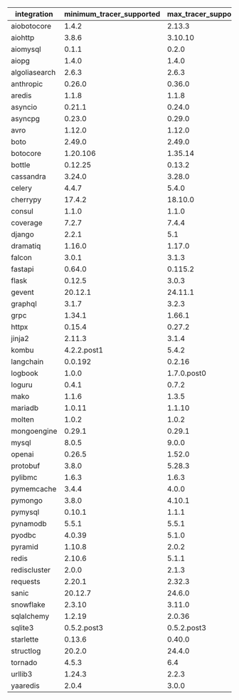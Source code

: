 | integration                    | minimum_tracer_supported       | max_tracer_supported           | minimum_available_supported    | maximum_available_supported    |
| ------------------------------ | ------------------------------ | ------------------------------ | ------------------------------ | ------------------------------ |
| aiobotocore                    | 1.4.2                          | 2.13.3                         |                                | 2.15.2                         |
| aiohttp                        | 3.8.6                          | 3.10.10                        |                                | 3.11.2                         |
| aiomysql                       | 0.1.1                          | 0.2.0                          |                                | 0.2.0                          |
| aiopg                          | 1.4.0                          | 1.4.0                          |                                | 1.4.0                          |
| algoliasearch                  | 2.6.3                          | 2.6.3                          |                                | 4.9.1                          |
| anthropic                      | 0.26.0                         | 0.36.0                         |                                | 0.39.0                         |
| aredis                         | 1.1.8                          | 1.1.8                          |                                | 1.1.8                          |
| asyncio                        | 0.21.1                         | 0.24.0                         |                                | 0.24.0                         |
| asyncpg                        | 0.23.0                         | 0.29.0                         |                                | 0.30.0                         |
| avro                           | 1.12.0                         | 1.12.0                         |                                | 1.12.0                         |
| boto                           | 2.49.0                         | 2.49.0                         |                                | 2.49.0                         |
| botocore                       | 1.20.106                       | 1.35.14                        |                                | 1.35.63                        |
| bottle                         | 0.12.25                        | 0.13.2                         |                                | 0.13.2                         |
| cassandra                      | 3.24.0                         | 3.28.0                         |                                | 3.29.2                         |
| celery                         | 4.4.7                          | 5.4.0                          |                                | 5.4.0                          |
| cherrypy                       | 17.4.2                         | 18.10.0                        |                                | 18.10.0                        |
| consul                         | 1.1.0                          | 1.1.0                          |                                | 1.1.0                          |
| coverage                       | 7.2.7                          | 7.4.4                          |                                | 7.6.7                          |
| django                         | 2.2.1                          | 5.1                            |                                | 5.1.3                          |
| dramatiq                       | 1.16.0                         | 1.17.0                         |                                | 1.17.1                         |
| falcon                         | 3.0.1                          | 3.1.3                          |                                | 4.0.2                          |
| fastapi                        | 0.64.0                         | 0.115.2                        |                                | 0.115.5                        |
| flask                          | 0.12.5                         | 3.0.3                          |                                | 3.1.0                          |
| gevent                         | 20.12.1                        | 24.11.1                        |                                | 24.11.1                        |
| graphql                        | 3.1.7                          | 3.2.3                          |                                | 3.2.5                          |
| grpc                           | 1.34.1                         | 1.66.1                         |                                | 1.68.0                         |
| httpx                          | 0.15.4                         | 0.27.2                         |                                | 0.27.2                         |
| jinja2                         | 2.11.3                         | 3.1.4                          |                                | 3.1.4                          |
| kombu                          | 4.2.2.post1                    | 5.4.2                          |                                | 5.4.2                          |
| langchain                      | 0.0.192                        | 0.2.16                         |                                | 0.3.7                          |
| logbook                        | 1.0.0                          | 1.7.0.post0                    |                                | 1.8.0                          |
| loguru                         | 0.4.1                          | 0.7.2                          |                                | 0.7.2                          |
| mako                           | 1.1.6                          | 1.3.5                          |                                | 1.3.6                          |
| mariadb                        | 1.0.11                         | 1.1.10                         |                                | 1.1.11                         |
| molten                         | 1.0.2                          | 1.0.2                          |                                | 1.0.2                          |
| mongoengine                    | 0.29.1                         | 0.29.1                         |                                | 0.29.1                         |
| mysql                          | 8.0.5                          | 9.0.0                          |                                | 9.1.0                          |
| openai                         | 0.26.5                         | 1.52.0                         |                                | 1.54.4                         |
| protobuf                       | 3.8.0                          | 5.28.3                         |                                | 5.28.3                         |
| pylibmc                        | 1.6.3                          | 1.6.3                          |                                | 1.6.3                          |
| pymemcache                     | 3.4.4                          | 4.0.0                          |                                | 4.0.0                          |
| pymongo                        | 3.8.0                          | 4.10.1                         |                                | 4.10.1                         |
| pymysql                        | 0.10.1                         | 1.1.1                          |                                | 1.1.1                          |
| pynamodb                       | 5.5.1                          | 5.5.1                          |                                | 6.0.1                          |
| pyodbc                         | 4.0.39                         | 5.1.0                          |                                | 5.2.0                          |
| pyramid                        | 1.10.8                         | 2.0.2                          |                                | 2.0.2                          |
| redis                          | 2.10.6                         | 5.1.1                          |                                | 5.2.0                          |
| rediscluster                   | 2.0.0                          | 2.1.3                          |                                | 2.1.3                          |
| requests                       | 2.20.1                         | 2.32.3                         |                                | 2.32.3                         |
| sanic                          | 20.12.7                        | 24.6.0                         |                                | 24.6.0                         |
| snowflake                      | 2.3.10                         | 3.11.0                         |                                | 3.12.3                         |
| sqlalchemy                     | 1.2.19                         | 2.0.36                         |                                | 2.0.36                         |
| sqlite3                        | 0.5.2.post3                    | 0.5.2.post3                    |                                |                                |
| starlette                      | 0.13.6                         | 0.40.0                         |                                | 0.41.2                         |
| structlog                      | 20.2.0                         | 24.4.0                         |                                | 24.4.0                         |
| tornado                        | 4.5.3                          | 6.4                            |                                | 6.4.1                          |
| urllib3                        | 1.24.3                         | 2.2.3                          |                                | 2.2.3                          |
| yaaredis                       | 2.0.4                          | 3.0.0                          |                                | 3.0.0                          |
